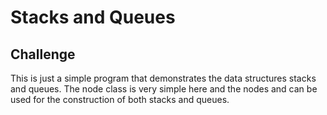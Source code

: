# Stacks and Queues

## Challenge

This is just a simple program that demonstrates the data structures stacks and queues. The node class is very simple here and the nodes and can be used for the construction of both stacks and queues.


